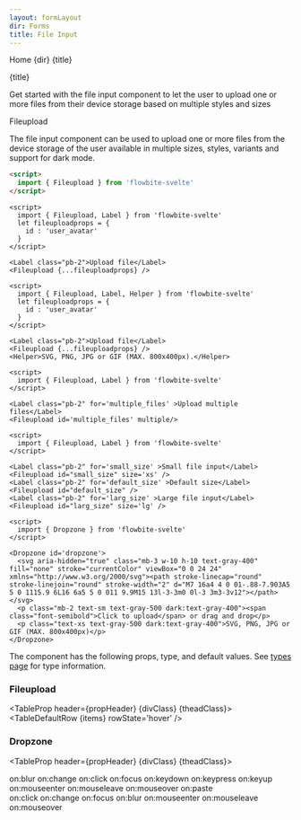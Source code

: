 ```yaml
---
layout: formLayout
dir: Forms
title: File Input
---
```


<script>
  import { Htwo, ExampleDiv, GitHubSource, CompoDescription, TableProp, TableDefaultRow} from '../utils'
  import { Breadcrumb, BreadcrumbItem, Badge, Heading } from '$lib'
  
  import componentProps from '../props/Fileupload.json'
  import componentProps2 from '../props/Dropzone.json'
  let items = componentProps.props
  let items2 = componentProps2.props

  let propHeader = ['Name', 'Type', 'Default']
  let divClass='w-full relative overflow-x-auto shadow-md sm:rounded-lg py-4'
  let theadClass ='text-xs text-gray-700 uppercase bg-gray-50 dark:bg-gray-700 dark:text-white'
</script>

<Breadcrumb class="pb-8">
  <BreadcrumbItem href="/" home >Home</BreadcrumbItem>
  <BreadcrumbItem>{dir}</BreadcrumbItem>
  <BreadcrumbItem>{title}</BreadcrumbItem>
</Breadcrumb>

<Heading class="mb-2" tag="h1" customSize="text-3xl">{title}</Heading>

<CompoDescription>Get started with the file input component to let the user to upload one or more files from their device storage based on multiple styles and sizes</CompoDescription>

<ExampleDiv>
<GitHubSource href="forms/Fileupload.svelte">Fileupload</GitHubSource>
</ExampleDiv>

The file input component can be used to upload one or more files from the device storage of the user available in multiple sizes, styles, variants and support for dark mode.

<Htwo label="Setup" />

```html
<script>
  import { Fileupload } from 'flowbite-svelte'
</script>
```

<Htwo label="File upload example" />

```svelte example
<script>
  import { Fileupload, Label } from 'flowbite-svelte'
  let fileuploadprops = {
    id : 'user_avatar'
  }
</script>

<Label class="pb-2">Upload file</Label>
<Fileupload {...fileuploadprops} />
```

<Htwo label="Helper text" />

```svelte example
<script>
  import { Fileupload, Label, Helper } from 'flowbite-svelte'
  let fileuploadprops = {
    id : 'user_avatar'
  }
</script>

<Label class="pb-2">Upload file</Label>
<Fileupload {...fileuploadprops} />
<Helper>SVG, PNG, JPG or GIF (MAX. 800x400px).</Helper>
```

<Htwo label='Multiple files' />

```svelte example
<script>
  import { Fileupload, Label } from 'flowbite-svelte'
</script>

<Label class="pb-2" for='multiple_files' >Upload multiple files</Label>
<Fileupload id='multiple_files' multiple/>
```

<Htwo label='Sizes' />

```svelte example
<script>
  import { Fileupload, Label } from 'flowbite-svelte'
</script>

<Label class="pb-2" for='small_size' >Small file input</Label>
<Fileupload id="small_size" size='xs' />
<Label class="pb-2" for='default_size' >Default size</Label>
<Fileupload id="default_size" />
<Label class="pb-2" for='larg_size' >Large file input</Label>
<Fileupload id="larg_size" size='lg' />
```

<Htwo label="Dropzone" />

```svelte example
<script>
  import { Dropzone } from 'flowbite-svelte'
</script>

<Dropzone id='dropzone'>
  <svg aria-hidden="true" class="mb-3 w-10 h-10 text-gray-400" fill="none" stroke="currentColor" viewBox="0 0 24 24" xmlns="http://www.w3.org/2000/svg"><path stroke-linecap="round" stroke-linejoin="round" stroke-width="2" d="M7 16a4 4 0 01-.88-7.903A5 5 0 1115.9 6L16 6a5 5 0 011 9.9M15 13l-3-3m0 0l-3 3m3-3v12"></path></svg>
  <p class="mb-2 text-sm text-gray-500 dark:text-gray-400"><span class="font-semibold">Click to upload</span> or drag and drop</p>
  <p class="text-xs text-gray-500 dark:text-gray-400">SVG, PNG, JPG or GIF (MAX. 800x400px)</p>
</Dropzone>
```

<Htwo label="Props" />

The component has the following props, type, and default values. See <a href="/pages/types">types page</a> for type information.

<h3 class='text-xl w-full dark:text-white py-4'>Fileupload</h3>

<TableProp header={propHeader} {divClass} {theadClass}>
  <TableDefaultRow {items} rowState='hover' />
</TableProp>

<h3 class='text-xl w-full dark:text-white py-4'>Dropzone</h3>

<TableProp header={propHeader} {divClass} {theadClass}>
  <TableDefaultRow items={items2} rowState='hover' />
</TableProp>


<Htwo label="Forwarded Events: Fileupload" />

<div class="flex flex-wrap gap-2">
<Badge large={true}>on:blur</Badge>
<Badge large={true}>on:change</Badge>
<Badge large={true}>on:click</Badge>
<Badge large={true}>on:focus</Badge>
<Badge large={true}>on:keydown</Badge>
<Badge large={true}>on:keypress</Badge>
<Badge large={true}>on:keyup</Badge>
<Badge large={true}>on:mouseenter</Badge>
<Badge large={true}>on:mouseleave</Badge>
<Badge large={true}>on:mouseover</Badge>
<Badge large={true}>on:paste</Badge>
</div>

<Htwo label="Forwarded Events: Dropzone" />

<div class="flex flex-wrap gap-2">
<Badge large={true}>on:click</Badge>
<Badge large={true}>on:change</Badge>
<Badge large={true}>on:focus</Badge>
<Badge large={true}>on:blur</Badge>
<Badge large={true}>on:mouseenter</Badge>
<Badge large={true}>on:mouseleave</Badge>
<Badge large={true}>on:mouseover</Badge>
</div>
